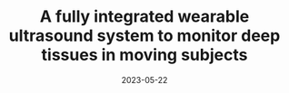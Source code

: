 ---
title: "A fully integrated wearable ultrasound system to monitor deep tissues in moving subjects"
collection: publications
permalink: /publication/2023-Ultrasound
authors: Muyang Lin*, <strong><u>Ziyang Zhang*</u></strong>, Xiaoxiang Gao*, Yizhou Bian, Ray S. Wu, Geonho Park, Zhiyuan Lou, Zhuorui Zhang, Xiangchen Xu, Xiangjun Chen, Andrea Kang, Xinyi Yang, Wentong Yue, Lu Yin, Chonghe Wang, Baiyan Qi, Sai Zhou, Hongjie Hu, Hao Huang, Mohan Li, Yue Gu, Jing Mu, Albert Yang, Amer Yaghi, Yimu Chen, Yusheng Lei, Chengchangfeng Lu, Ruotao Wang, Joseph Wang, Shu Xiang, Erik B. Kistler, Nuno Vasconcelos & Sheng Xu
date: 2023-05-22
excerpt: Muyang Lin*, <strong><u>Ziyang Zhang*</u></strong>, and Xiaoxiang Gao* contributed equally to this work.
venue: 'Nature Biotechnology'
paperurl: 'https://www.nature.com/articles/s41587-023-01800-0'
---